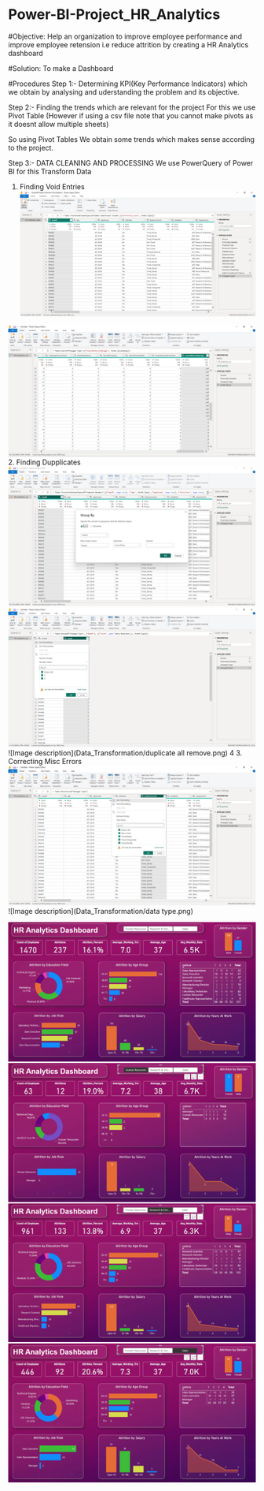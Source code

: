 # Power-BI-Project_HR_Analytics

#Objective:
Help an organization to improve employee performance and improve employee retension i.e reduce attrition by creating a HR Analytics dashboard

#Solution:
To make a Dashboard

#Procedures
Step 1:- 
Determining KPI(Key Performance Indicators) which we obtain by analysing and uderstanding the problem and its objective.

Step 2:-
Finding the trends which are relevant for the project
For this we use Pivot Table
(However if using a csv file note that you cannot make pivots as it doesnt allow multiple sheets)

So using Pivot Tables
We obtain some trends which makes sense according to the project.

Step 3:- 
DATA CLEANING AND PROCESSING
We use PowerQuery of Power BI for this
Transform Data

1. Finding Void Entries
![Image description](Data_Transformation/missing.png)

![Image description](Data_Transformation/assending.png)
2. Finding Dupplicates
![Image description](Data_Transformation/duplicates.png)
![Image description](Data_Transformation/dupl.png)
![Image description](Data_Transformation/duplicate all remove.png)
 4
3. Correcting Misc Errors
![Image description](Data_Transformation/misc.png)
![Image description](Data_Transformation/data type.png)

![Image description](Data_Transformation/Dashboard.png)
![Image description](Data_Transformation/HumanResource.png)
![Image description](Data_Transformation/R&D.png)
![Image description](Data_Transformation/Sales.png)

